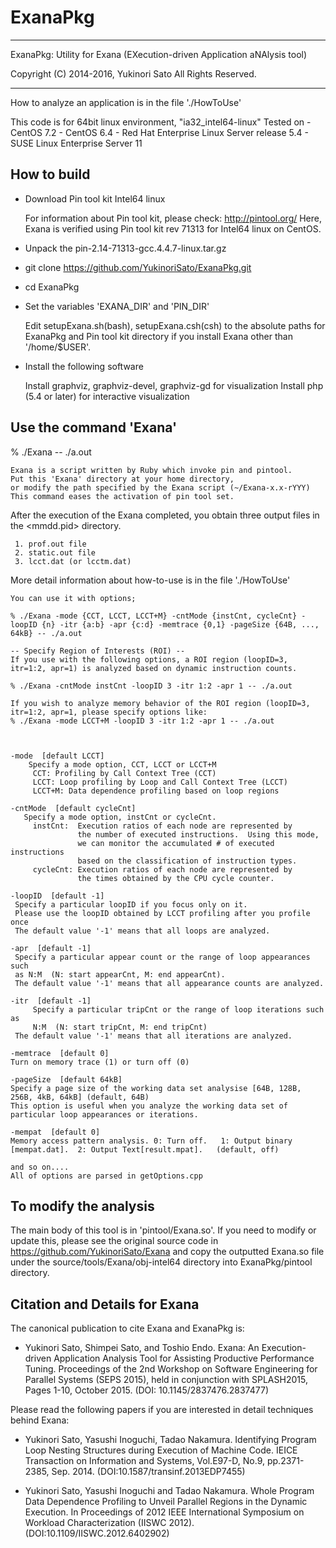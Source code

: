 # ExanaPkg

------------------------------------------------------------------------

ExanaPkg: Utility for Exana (EXecution-driven Application aNAlysis tool)

Copyright (C)   2014-2016,   Yukinori Sato
All Rights Reserved. 

------------------------------------------------------------------------


How to analyze an application is in the file './HowToUse'


This code is for 64bit linux environment, 
    "ia32_intel64-linux"
     Tested on 
     - CentOS 7.2
     - CentOS 6.4
     - Red Hat Enterprise Linux Server release 5.4
     - SUSE Linux Enterprise Server 11

## How to build
* Download Pin tool kit Intel64 linux

    For information about Pin tool kit, please check:
    	http://pintool.org/ 
    Here, Exana is verified using Pin tool kit rev 71313 for Intel64 linux on CentOS.

* Unpack the pin-2.14-71313-gcc.4.4.7-linux.tar.gz
* git clone https://github.com/YukinoriSato/ExanaPkg.git
* cd ExanaPkg
* Set the variables 'EXANA_DIR' and 'PIN_DIR' 

    Edit setupExana.sh(bash), setupExana.csh(csh) to the absolute paths for ExanaPkg and Pin tool kit directory if you install Exana other than '/home/$USER'.

* Install the following software

    Install graphviz, graphviz-devel, graphviz-gd for visualization
    Install php (5.4 or later) for interactive visualization


## Use the command 'Exana'

% ./Exana -- ./a.out
 
    Exana is a script written by Ruby which invoke pin and pintool.
    Put this 'Exana' directory at your home directory,
    or modify the path specified by the Exana script (~/Exana-x.x-rYYY)
    This command eases the activation of pin tool set.

After the execution of the Exana completed, you obtain three output files in the <mmdd.pid> directory.  

     1. prof.out file
     2. static.out file 
     3. lcct.dat (or lcctm.dat)

More detail information about how-to-use is in the file './HowToUse'

    You can use it with options;

    % ./Exana -mode {CCT, LCCT, LCCT+M} -cntMode {instCnt, cycleCnt} -loopID {n} -itr {a:b} -apr {c:d} -memtrace {0,1} -pageSize {64B, ..., 64kB} -- ./a.out

    -- Specify Region of Interests (ROI) --
    If you use with the following options, a ROI region (loopID=3, itr=1:2, apr=1) is analyzed based on dynamic instruction counts. 

    % ./Exana -cntMode instCnt -loopID 3 -itr 1:2 -apr 1 -- ./a.out

    If you wish to analyze memory behavior of the ROI region (loopID=3, itr=1:2, apr=1, please specify options like:
    % ./Exana -mode LCCT+M -loopID 3 -itr 1:2 -apr 1 -- ./a.out



    -mode  [default LCCT]
        Specify a mode option, CCT, LCCT or LCCT+M
         CCT: Profiling by Call Context Tree (CCT)
         LCCT: Loop profiling by Loop and Call Context Tree (LCCT)
         LCCT+M: Data dependence profiling based on loop regions

    -cntMode  [default cycleCnt]
       Specify a mode option, instCnt or cycleCnt.
         instCnt:  Execution ratios of each node are represented by 
                   the number of executed instructions.  Using this mode,
                   we can monitor the accumulated # of executed instructions
                   based on the classification of instruction types.
         cycleCnt: Execution ratios of each node are represented by 
                   the times obtained by the CPU cycle counter.

    -loopID  [default -1]
	 Specify a particular loopID if you focus only on it.
	 Please use the loopID obtained by LCCT profiling after you profile once
	 The default value '-1' means that all loops are analyzed.

    -apr  [default -1]
	 Specify a particular appear count or the range of loop appearances such
	 as N:M  (N: start appearCnt, M: end appearCnt).
	 The default value '-1' means that all appearance counts are analyzed.

    -itr  [default -1]
         Specify a particular tripCnt or the range of loop iterations such as
         N:M  (N: start tripCnt, M: end tripCnt)
	 The default value '-1' means that all iterations are analyzed.

    -memtrace  [default 0]
	Turn on memory trace (1) or turn off (0)

    -pageSize  [default 64kB]
	Specify a page size of the working data set analysise [64B, 128B,
	256B, 4kB, 64kB] (default, 64B)
	This option is useful when you analyze the working data set of
	particular loop appearances or iterations.

    -mempat  [default 0]
	Memory access pattern analysis. 0: Turn off.   1: Output binary
	[mempat.dat].  2: Output Text[result.mpat].   (default, off)

    and so on....
    All of options are parsed in getOptions.cpp

## To modify the analysis

The main body of this tool is in 'pintool/Exana.so'.  If you need to
modify or update this, please see the original source code in
https://github.com/YukinoriSato/Exana and copy the outputted Exana.so
file under the source/tools/Exana/obj-intel64 directory into
ExanaPkg/pintool directory.


## Citation and Details for Exana

The canonical publication to cite Exana and ExanaPkg is:

* Yukinori Sato, Shimpei Sato, and Toshio Endo. Exana: An Execution-driven Application Analysis Tool for Assisting Productive Performance Tuning. Proceedings of the 2nd Workshop on Software Engineering for Parallel Systems (SEPS 2015), held in conjunction with SPLASH2015, Pages 1-10, October 2015. (DOI: 10.1145/2837476.2837477)


Please read the following papers if you are interested in detail techniques behind Exana:


* Yukinori Sato, Yasushi Inoguchi, Tadao Nakamura. Identifying Program Loop Nesting Structures during Execution of Machine Code. IEICE Transaction on Information and Systems, Vol.E97-D, No.9, pp.2371-2385, Sep. 2014. (DOI:10.1587/transinf.2013EDP7455)

* Yukinori Sato, Yasushi Inoguchi and Tadao Nakamura. Whole Program Data Dependence Profiling to Unveil Parallel Regions in the Dynamic Execution. In Proceedings of 2012 IEEE International Symposium on Workload Characterization (IISWC 2012). (DOI:10.1109/IISWC.2012.6402902) 

